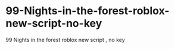 # 99-Nights-in-the-forest-roblox-new-script-no-key
99 Nights in the forest roblox new script , no key
